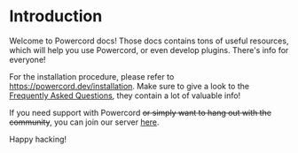 <!--
  Copyright (c) 2020 aetheryx & Bowser65
  This work is licensed under a Creative Commons Attribution-NoDerivatives 4.0 International License.
  https://creativecommons.org/licenses/by-nd/4.0
-->

# Introduction
Welcome to Powercord docs! Those docs contains tons of useful resources, which will help you use Powercord, or
even develop plugins. There's info for everyone!

For the installation procedure, please refer to https://powercord.dev/installation. Make sure to give a look to the
[Frequently Asked Questions](https://powercord.dev/faq), they contain a lot of valuable info!

If you need support with Powercord ~~or simply want to hang out with the community~~, you can join our server
[here](https://discord.gg/gs4ZMbBfCh).

Happy hacking!
